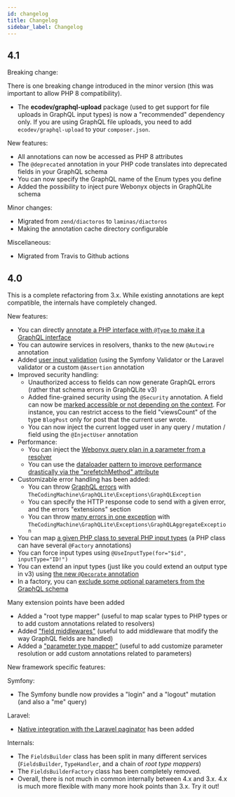 ```yaml
---
id: changelog
title: Changelog
sidebar_label: Changelog
---
```


## 4.1

Breaking change:

There is one breaking change introduced in the minor version (this was important to allow PHP 8 compatibility).

- The **ecodev/graphql-upload** package (used to get support for file uploads in GraphQL input types) is now a "recommended" dependency only.
  If you are using GraphQL file uploads, you need to add `ecodev/graphql-upload` to your `composer.json`. 

New features:

- All annotations can now be accessed as PHP 8 attributes
- The `@deprecated` annotation in your PHP code translates into deprecated fields in your GraphQL schema 
- You can now specify the GraphQL name of the Enum types you define
- Added the possibility to inject pure Webonyx objects in GraphQLite schema

Minor changes:

- Migrated from `zend/diactoros` to `laminas/diactoros`
- Making the annotation cache directory configurable

Miscellaneous:

- Migrated from Travis to Github actions 
 

## 4.0

This is a complete refactoring from 3.x. While existing annotations are kept compatible, the internals have completely
changed.

New features:

- You can directly [annotate a PHP interface with `@Type` to make it a GraphQL interface](inheritance-interfaces.md#mapping-interfaces)
- You can autowire services in resolvers, thanks to the new `@Autowire` annotation
- Added [user input validation](validation.md) (using the Symfony Validator or the Laravel validator or a custom `@Assertion` annotation
- Improved security handling:
  - Unauthorized access to fields can now generate GraphQL errors (rather that schema errors in GraphQLite v3)
  - Added fine-grained security using the `@Security` annotation. A field can now be [marked accessible or not depending on the context](fine-grained-security.md).
    For instance, you can restrict access to the field "viewsCount" of the type `BlogPost` only for post that the current user wrote.
  - You can now inject the current logged user in any query / mutation / field using the `@InjectUser` annotation
- Performance:
  - You can inject the [Webonyx query plan in a parameter from a resolver](query_plan.md)
  - You can use the [dataloader pattern to improve performance drastically via the "prefetchMethod" attribute](prefetch_method.md)
- Customizable error handling has been added:
  - You can throw [GraphQL errors](error_handling.md) with `TheCodingMachine\GraphQLite\Exceptions\GraphQLException`
  - You can specify the HTTP response code to send with a given error, and the errors "extensions" section 
  - You can throw [many errors in one exception](error_handling.md#many-errors-for-one-exception) with `TheCodingMachine\GraphQLite\Exceptions\GraphQLAggregateException` 
- You can map [a given PHP class to several PHP input types](input_types.md#declaring-several-input-types-for-the-same-php-class) (a PHP class can have several `@Factory` annotations)
- You can force input types using `@UseInputType(for="$id", inputType="ID!")`
- You can extend an input types (just like you could extend an output type in v3) using [the new `@Decorate` annotation](extend_input_type.md)
- In a factory, you can [exclude some optional parameters from the GraphQL schema](input_types#ignoring-some-parameters)


Many extension points have been added 

- Added a "root type mapper" (useful to map scalar types to PHP types or to add custom annotations related to resolvers)
- Added ["field middlewares"](field_middlewares.md) (useful to add middleware that modify the way GraphQL fields are handled)
- Added a ["parameter type mapper"](argument_resolving.md) (useful to add customize parameter resolution or add custom annotations related to parameters)

New framework specific features:

Symfony:

- The Symfony bundle now provides a "login" and a "logout" mutation (and also a "me" query)

Laravel:

- [Native integration with the Laravel paginator](laravel-package-advanced.md#support-for-pagination) has been added

Internals:

- The `FieldsBuilder` class has been split in many different services (`FieldsBuilder`, `TypeHandler`, and a 
  chain of *root type mappers*)
- The `FieldsBuilderFactory` class has been completely removed.
- Overall, there is not much in common internally between 4.x and 3.x. 4.x is much more flexible with many more hook points
  than 3.x. Try it out!
